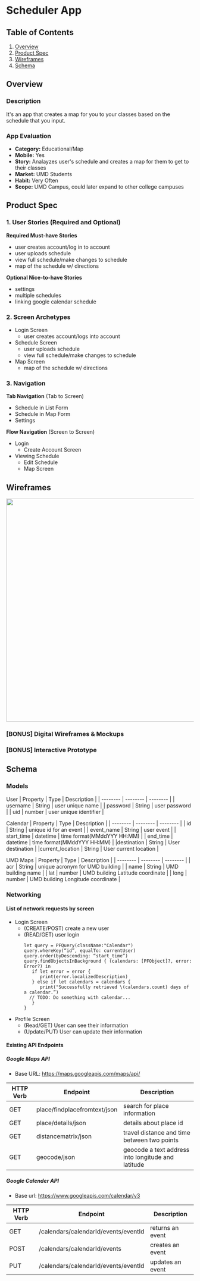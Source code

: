 # Scheduler App

## Table of Contents
1. [Overview](#Overview)
1. [Product Spec](#Product-Spec)
1. [Wireframes](#Wireframes)
2. [Schema](#Schema)

## Overview
### Description
It's an app that creates a map for you to your classes based on the schedule that you input.

### App Evaluation
- **Category:** Educational/Map
- **Mobile:** Yes
- **Story:** Analayzes user's schedule and creates a map for them to get to their classes
- **Market:** UMD Students
- **Habit:** Very Often 
- **Scope:** UMD Campus, could later expand to other college campuses

## Product Spec

### 1. User Stories (Required and Optional)

**Required Must-have Stories**

* user creates account/log in to account
* user uploads schedule 
* view full schedule/make changes to schedule
* map of the schedule w/ directions 

**Optional Nice-to-have Stories**

* settings
* multiple schedules
* linking google calendar schedule

### 2. Screen Archetypes

* Login Screen
   * user creates account/logs into account
* Schedule Screen
   * user uploads schedule 
   * view full schedule/make changes to schedule
* Map Screen
   * map of the schedule w/ directions 

### 3. Navigation

**Tab Navigation** (Tab to Screen)

* Schedule in List Form
* Schedule in Map Form 
* Settings 

**Flow Navigation** (Screen to Screen)

* Login
   * Create Account Screen
* Viewing Schedule 
   * Edit Schedule
   * Map Screen


## Wireframes

<img src="https://i.imgur.com/T2V3ia4.png" width=600>

### [BONUS] Digital Wireframes & Mockups

### [BONUS] Interactive Prototype

## Schema 
### Models
User
| Property | Type | Description |
| -------- | -------- | -------- |
| username     | String     | user unique name     |
| password     | String     | user password     |
| uid     | number     | user unique identifier    |

Calendar
| Property | Type | Description |
| -------- | -------- | -------- |
| id     | String     |  unique id for an event     |
| event_name     | String     | user event     |
| start_time     | datetime     | time format(MMddYYY HH:MM)    |
| end_time     | datetime     | time format(MMddYYY HH:MM)    |
|destination     | String     | User destination     |
|current_location    | String     | User current location     |

UMD Maps
| Property | Type | Description |
| -------- | -------- | -------- |
| acr     | String     |  unique acronym for UMD building     |
| name     | String     |  UMD building name   |
| lat     | number     |  UMD building Latitude coordinate   |
| long     | number     |  UMD building Longitude coordinate   |

### Networking
#### List of network requests by screen
- Login Screen
    - (CREATE/POST) create a new user
    - (READ/GET) user login
      ```swift=
      let query = PFQuery(className:"Calendar")
      query.whereKey(“id”, equalTo: currentUser)
      query.order(byDescending: “start_time”)
      query.findObjectsInBackground { (calendars: [PFObject]?, error: Error?) in
         if let error = error { 
            print(error.localizedDescription)
         } else if let calendars = calendars {
            print("Successfully retrieved \(calendars.count) days of a calendar.”)
        // TODO: Do something with calendar...
         }
      }
      ```
- Profile Screen
    - (Read/GET) User can see their information
    - (Update/PUT) User can update their information

#### Existing API Endpoints
##### Google Maps API
- Base URL: https://maps.googleapis.com/maps/api/

| HTTP Verb | Endpoint | Description |
| -------- | -------- | -------- |
| GET     | place/findplacefromtext/json | search for place information     |
| GET     | place/details/json | details about place id    |
| GET     | distancematrix/json | travel distance and time between two points     |
| GET     | geocode/json | geocode a text address into longitude and latitude     |

##### Google Calender API
- Base url: https://www.googleapis.com/calendar/v3

| HTTP Verb | Endpoint | Description |
| -------- | -------- | -------- |
| GET     | /calendars/calendarId/events/eventId| returns an event     |
| POST     | /calendars/calendarId/events | creates an event   |
| PUT     | /calendars/calendarId/events/eventId | updates an event     |

